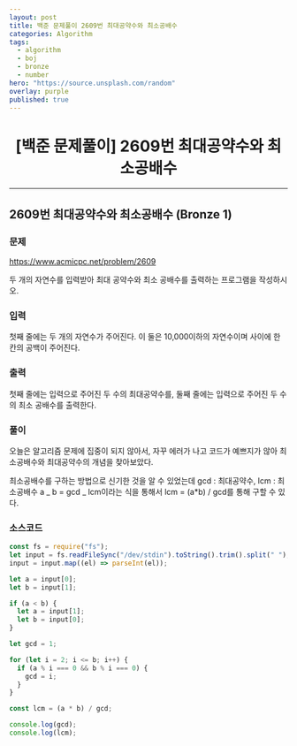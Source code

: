 ```yaml
---
layout: post
title: 백준 문제풀이 2609번 최대공약수와 최소공배수
categories: Algorithm
tags:
  - algorithm
  - boj
  - bronze
  - number
hero: "https://source.unsplash.com/random"
overlay: purple
published: true
---
```


# <center>[백준 문제풀이] 2609번 최대공약수와 최소공배수</center>

---

## 2609번 최대공약수와 최소공배수 (Bronze 1)

### 문제

https://www.acmicpc.net/problem/2609

두 개의 자연수를 입력받아 최대 공약수와 최소 공배수를 출력하는 프로그램을 작성하시오.

### 입력

첫째 줄에는 두 개의 자연수가 주어진다. 이 둘은 10,000이하의 자연수이며 사이에 한 칸의 공백이 주어진다.

### 출력

첫째 줄에는 입력으로 주어진 두 수의 최대공약수를, 둘째 줄에는 입력으로 주어진 두 수의 최소 공배수를 출력한다.

### 풀이

오늘은 알고리즘 문제에 집중이 되지 않아서, 자꾸 에러가 나고 코드가 예쁘지가 않아 최소공배수와 최대공약수의 개념을 찾아보았다.

최소공배수를 구하는 방법으로 신기한 것을 알 수 있었는데
gcd : 최대공약수, lcm : 최소공배수
a _ b = gcd _ lcm이라는 식을 통해서
lcm = (a\*b) / gcd를 통해 구할 수 있다.

### 소스코드

```js
const fs = require("fs");
let input = fs.readFileSync("/dev/stdin").toString().trim().split(" ");
input = input.map((el) => parseInt(el));

let a = input[0];
let b = input[1];

if (a < b) {
  let a = input[1];
  let b = input[0];
}

let gcd = 1;

for (let i = 2; i <= b; i++) {
  if (a % i === 0 && b % i === 0) {
    gcd = i;
  }
}

const lcm = (a * b) / gcd;

console.log(gcd);
console.log(lcm);
```
